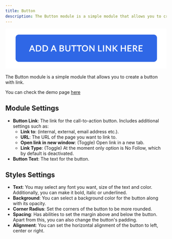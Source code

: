 ```yaml
---
title: Button
description: The Button module is a simple module that allows you to create a button with link.
---
```


<img src="./button.png" alt="Screenshot of Button Module" eleventy:widths="300"/>

The Button module is a simple module that allows you to create a button with link.

You can check the demo page [here](https://143910617.hs-sites-eu1.com/button-module)

## Module Settings
- **Button Link**: The link for the call-to-action button. Includes additional settings such as:
  - **Link to**: (internal, external, email address etc.).
  - **URL**: The URL of the page you want to link to.
  - **Open link in new window**: (Toggle) Open link in a new tab.
  - **Link Type**: (Toggle) At the moment only option is No Follow, which by default is deactivated.
- **Button Text**: The text for the button.

## Styles Settings
- **Text**: You may select any font you want, size of the text and color. Additionally, you can make it bold, italic or underlined.
- **Background**: You can select a background color for the button along with its opacity.
- **Corner Radius**: Set the corners of the button to be more rounded.
- **Spacing**: Has abilities to set the margin above and below the button. Apart from this, you can also change the button's padding.
- **Alignment**: You can set the horizontal alignment of the button to left, center or right.
